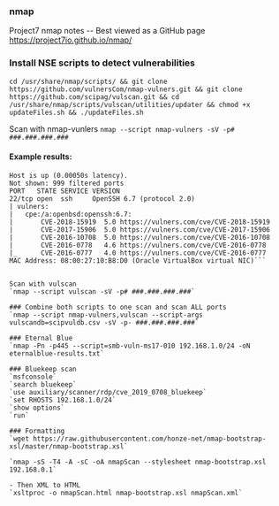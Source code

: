 ### nmap
 Project7 nmap notes -- Best viewed as a GitHub page  https://project7io.github.io/nmap/

### Install NSE scripts to detect vulnerabilities

`cd /usr/share/nmap/scripts/ && git clone https://github.com/vulnersCom/nmap-vulners.git && git clone https://github.com/scipag/vulscan.git && cd /usr/share/nmap/scripts/vulscan/utilities/updater && chmod +x updateFiles.sh && ./updateFiles.sh`

Scan with nmap-vunlers
`nmap --script nmap-vulners -sV -p# ###.###.###.###`

#### Example results:
```Nmap scan report for 10.0.2.7/r
Host is up (0.00050s latency).
Not shown: 999 filtered ports
PORT   STATE SERVICE VERSION
22/tcp open  ssh     OpenSSH 6.7 (protocol 2.0)
| vulners: 
|   cpe:/a:openbsd:openssh:6.7: 
|     	CVE-2018-15919	5.0	https://vulners.com/cve/CVE-2018-15919
|     	CVE-2017-15906	5.0	https://vulners.com/cve/CVE-2017-15906
|     	CVE-2016-10708	5.0	https://vulners.com/cve/CVE-2016-10708
|     	CVE-2016-0778	4.6	https://vulners.com/cve/CVE-2016-0778
|_    	CVE-2016-0777	4.0	https://vulners.com/cve/CVE-2016-0777
MAC Address: 08:00:27:10:B8:D0 (Oracle VirtualBox virtual NIC)```


Scan with vulscan 
`nmap --script vulscan -sV -p# ###.###.###.###`

### Combine both scripts to one scan and scan ALL ports
`nmap --script nmap-vulners,vulscan --script-args vulscandb=scipvuldb.csv -sV -p- ###.###.###.###`

### Eternal Blue
`nmap -Pn -p445 --script=smb-vuln-ms17-010 192.168.1.0/24 -oN eternalblue-results.txt`

### Bluekeep scan
`msfconsole`
`search bluekeep`
`use auxiliary/scanner/rdp/cve_2019_0708_bluekeep`
`set RHOSTS 192.168.1.0/24`
`show options`
`run`

### Formatting
`wget https://raw.githubusercontent.com/honze-net/nmap-bootstrap-xsl/master/nmap-bootstrap.xsl`

`nmap -sS -T4 -A -sC -oA nmapScan --stylesheet nmap-bootstrap.xsl 192.168.0.1`

- Then XML to HTML
`xsltproc -o nmapScan.html nmap-bootstrap.xsl nmapScan.xml`
